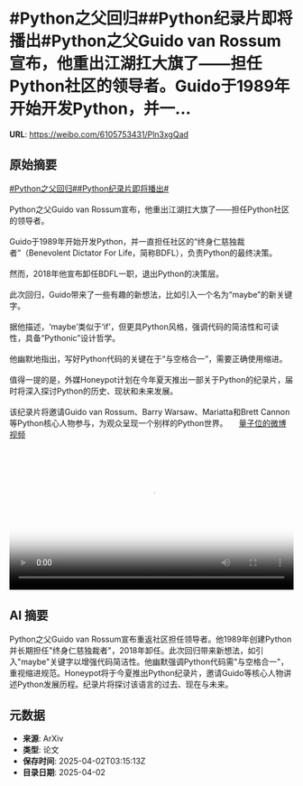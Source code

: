 # #Python之父回归##Python纪录片即将播出#Python之父Guido van Rossum宣布，他重出江湖扛大旗了——担任Python社区的领导者。Guido于1989年开始开发Python，并一...

**URL**: https://weibo.com/6105753431/Pln3xgQad

## 原始摘要

<a href="https://m.weibo.cn/search?containerid=231522type%3D1%26t%3D10%26q%3D%23Python%E4%B9%8B%E7%88%B6%E5%9B%9E%E5%BD%92%23&amp;extparam=%23Python%E4%B9%8B%E7%88%B6%E5%9B%9E%E5%BD%92%23" data-hide=""><span class="surl-text">#Python之父回归#</span></a><a href="https://m.weibo.cn/search?containerid=231522type%3D1%26t%3D10%26q%3D%23Python%E7%BA%AA%E5%BD%95%E7%89%87%E5%8D%B3%E5%B0%86%E6%92%AD%E5%87%BA%23&amp;extparam=%23Python%E7%BA%AA%E5%BD%95%E7%89%87%E5%8D%B3%E5%B0%86%E6%92%AD%E5%87%BA%23" data-hide=""><span class="surl-text">#Python纪录片即将播出#</span></a><br><br>Python之父Guido van Rossum宣布，他重出江湖扛大旗了——担任Python社区的领导者。<br><br>Guido于1989年开始开发Python，并一直担任社区的“终身仁慈独裁者”（Benevolent Dictator For Life，简称BDFL），负责Python的最终决策。<br><br>然而，2018年他宣布卸任BDFL一职，退出Python的决策层。<br><br>此次回归，Guido带来了一些有趣的新想法，比如引入一个名为“maybe”的新关键字。<br><br>据他描述，‘maybe’类似于‘if’，但更具Python风格，强调代码的简洁性和可读性，具备“Pythonic”设计哲学。<br><br>他幽默地指出，写好Python代码的关键在于“与空格合一”，需要正确使用缩进。<br><br>值得一提的是，外媒Honeypot计划在今年夏天推出一部关于Python的纪录片，届时将深入探讨Python的历史、现状和未来发展。<br><br>该纪录片将邀请Guido van Rossum、Barry Warsaw、Mariatta和Brett Cannon等Python核心人物参与，为观众呈现一个别样的Python世界。 <a href="https://video.weibo.com/show?fid=1034:5150934896934916" data-hide=""><span class="url-icon"><img style="width: 1rem;height: 1rem" src="https://h5.sinaimg.cn/upload/2015/09/25/3/timeline_card_small_video_default.png" referrerpolicy="no-referrer"></span><span class="surl-text">量子位的微博视频</span></a><br clear="both"><div style="clear: both"></div><video controls="controls" poster="https://tvax4.sinaimg.cn/orj480/006Fd7o3ly1i029u05c0jj30zk0k00sx.jpg" style="width: 100%"><source src="https://f.video.weibocdn.com/o0/nzRoMmtllx08n9uMAK0801041200myQR0E010.mp4?label=mp4_720p&amp;template=1280x720.25.0&amp;ori=0&amp;ps=1CwnkDw1GXwCQx&amp;Expires=1743567293&amp;ssig=vZVZtuZqeV&amp;KID=unistore,video"><source src="https://f.video.weibocdn.com/o0/I3Ur0CdFlx08n9uMhcac01041200b1uB0E010.mp4?label=mp4_hd&amp;template=852x480.25.0&amp;ori=0&amp;ps=1CwnkDw1GXwCQx&amp;Expires=1743567293&amp;ssig=%2Bc0ng0SnIW&amp;KID=unistore,video"><source src="https://f.video.weibocdn.com/o0/ZQ76QVdqlx08n9uM53Di0104120074fP0E010.mp4?label=mp4_ld&amp;template=640x360.25.0&amp;ori=0&amp;ps=1CwnkDw1GXwCQx&amp;Expires=1743567293&amp;ssig=gaGDcgQ4pI&amp;KID=unistore,video"><p>视频无法显示，请前往<a href="https://video.weibo.com/show?fid=1034%3A5150934896934916" target="_blank" rel="noopener noreferrer">微博视频</a>观看。</p></video>

## AI 摘要

Python之父Guido van Rossum宣布重返社区担任领导者。他1989年创建Python并长期担任"终身仁慈独裁者"，2018年卸任。此次回归带来新想法，如引入"maybe"关键字以增强代码简洁性。他幽默强调Python代码需"与空格合一"，重视缩进规范。Honeypot将于今夏推出Python纪录片，邀请Guido等核心人物讲述Python发展历程。纪录片将探讨该语言的过去、现在与未来。

## 元数据

- **来源**: ArXiv
- **类型**: 论文
- **保存时间**: 2025-04-02T03:15:13Z
- **目录日期**: 2025-04-02
